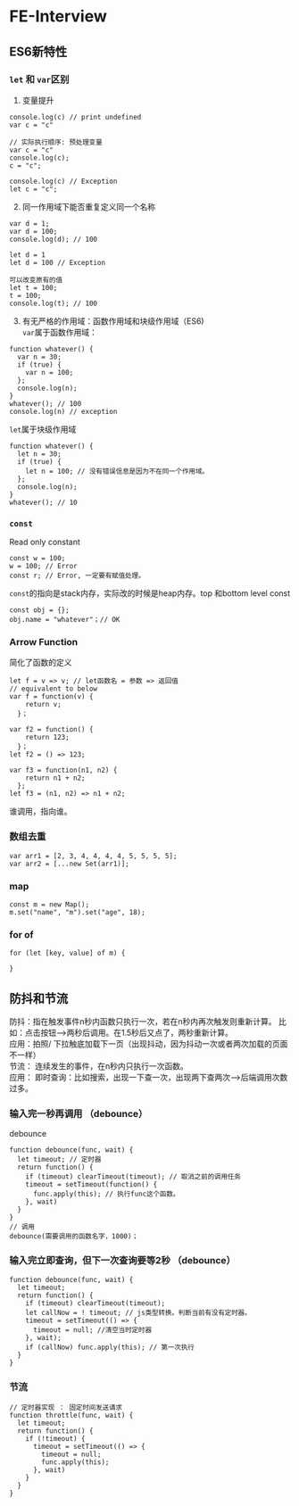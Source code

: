# FE-Interview

## ES6新特性
### `let` 和 `var`区别
1. 变量提升
```
console.log(c) // print undefined
var c = "c"

// 实际执行顺序: 预处理变量
var c = "c"
console.log(c);
c = "c";

console.log(c) // Exception
let c = "c";
```
2. 同一作用域下能否重复定义同一个名称
```
var d = 1;
var d = 100;
console.log(d); // 100

let d = 1
let d = 100 // Exception
```
```
可以改变原有的值
let t = 100;
t = 100; 
console.log(t); // 100
```
3. 有无严格的作用域：函数作用域和块级作用域（ES6)  
`var`属于函数作用域：
```
function whatever() {
  var n = 30;
  if (true) {
    var n = 100;
  };
  console.log(n);
}
whatever(); // 100
console.log(n) // exception
```
  `let`属于块级作用域
```
function whatever() {
  let n = 30;
  if (true) {
    let n = 100; // 没有错误信息是因为不在同一个作用域。
  };
  console.log(n);
}
whatever(); // 10
```
### `const`  
Read only constant
```
const w = 100;
w = 100; // Error
const r; // Error, 一定要有赋值处理。
```
`const`的指向是stack内存，实际改的时候是heap内存。top 和bottom level const
```
const obj = {};
obj.name = "whatever"；// OK
```
### Arrow Function
简化了函数的定义
```
let f = v => v; // let函数名 = 参数 => 返回值
// equivalent to below
var f = function(v) {
    return v;
  }；
```
```
var f2 = function() {
    return 123;
  }；
let f2 = () => 123;

var f3 = function(n1, n2) {
    return n1 + n2;
  };
let f3 = (n1, n2) => n1 + n2;
```
谁调用，指向谁。
### 数组去重
```
var arr1 = [2, 3, 4, 4, 4, 4, 5, 5, 5, 5];
var arr2 = [...new Set(arr1)];
```
### map
```
const m = new Map();
m.set("name", "m").set("age", 18);
```
### for of
```
for (let [key, value] of m) {
  
}
```
## 防抖和节流  
防抖：指在触发事件n秒内函数只执行一次，若在n秒内再次触发则重新计算。  比如：点击按钮-->两秒后调用。在1.5秒后又点了，两秒重新计算。  
应用：拍照/ 下拉触底加载下一页（出现抖动，因为抖动一次或者两次加载的页面不一样）  
节流： 连续发生的事件，在n秒内只执行一次函数。  
应用： 即时查询：比如搜索，出现一下查一次，出现两下查两次-->后端调用次数过多。  

### 输入完一秒再调用 （debounce）
debounce  
```
function debounce(func, wait) {
  let timeout; // 定时器
  return function() {
    if (timeout) clearTimeout(timeout); // 取消之前的调用任务
    timeout = setTimeout(function() {
      func.apply(this); // 执行func这个函数。
    }, wait)
  }
}
// 调用
debounce(需要调用的函数名字，1000)； 
```
### 输入完立即查询，但下一次查询要等2秒 （debounce）
```
function debounce(func, wait) {
  let timeout;
  return function() {
    if (timeout) clearTimeout(timeout);
    let callNow = ! timeout; // js类型转换。判断当前有没有定时器。
    timeout = setTimeout(() => {
      timeout = null; //清空当时定时器
    }, wait);
    if (callNow) func.apply(this); // 第一次执行
  }
}
```
### 节流
```
// 定时器实现 ： 固定时间发送请求
function throttle(func, wait) {
  let timeout;
  return function() {
    if (!timeout) {
      timeout = setTimeout(() => {
        timeout = null;
        func.apply(this);
      }, wait)
    }
  }
}
```



